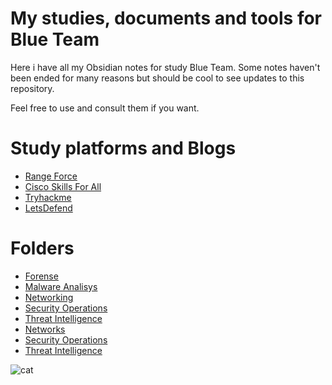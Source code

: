 # My studies, documents and tools for Blue Team

Here i have all my Obsidian notes for study Blue Team. Some notes haven't been ended for many reasons but should be cool to see updates to this repository.

Feel free to use and consult them if you want.

# Study platforms and Blogs
- [Range Force](https://portal.rangeforce.com/)
- [Cisco Skills For All](https://skillsforall.com/dashboard)
- [Tryhackme](https://tryhackme.com/)
- [LetsDefend](https://app.letsdefend.io/)
# Folders
- [Forense](https://github.com/xssrae/Blue-Team-Notes/tree/main/FORENSE)
- [Malware Analisys](https://github.com/xssrae/Blue-Team-Notes/tree/main/MALWARE%20ANALISYS)
- [Networking](https://github.com/xssrae/Blue-Team-Notes/tree/main/NETWORKING)
- [Security Operations](https://github.com/xssrae/Blue-Team-Notes/tree/main/SECURITY%20OPERATIONS)
- [Threat Intelligence](https://github.com/xssrae/Blue-Team-Notes/tree/main/THREAT%20INTELLIGENCE)
- [Networks](https://github.com/xssrae/Blue-Team-Notes/tree/main/NETWORKS)
- [Security Operations](https://github.com/xssrae/Blue-Team-Notes/tree/main/SECURITY%20OPERATIONS)
- [Threat Intelligence](https://github.com/xssrae/Blue-Team-Notes/tree/main/THREAT%20INTELLIGENCE)

![cat](https://raw.githubusercontent.com/catppuccin/catppuccin/main/assets/footers/gray0_ctp_on_line.svg?sanitize=true)

